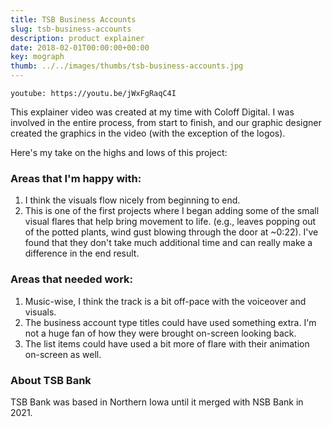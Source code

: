 ```yaml
---
title: TSB Business Accounts
slug: tsb-business-accounts
description: product explainer
date: 2018-02-01T00:00:00+00:00
key: mograph
thumb: ../../images/thumbs/tsb-business-accounts.jpg
---
```


`youtube: https://youtu.be/jWxFgRaqC4I`

This explainer video was created at my time with Coloff Digital. I was involved in the entire process, from start to finish, and our graphic designer created the graphics in the video (with the exception of the logos).

Here's my take on the highs and lows of this project:

### Areas that I'm happy with:
1. I think the visuals flow nicely from beginning to end.
2. This is one of the first projects where I began adding some of the small visual flares that help bring movement to life. (e.g., leaves popping out of the potted plants, wind gust blowing through the door at ~0:22). I've found that they don't take much additional time and can really make a difference in the end result.

### Areas that needed work:
1. Music-wise, I think the track is a bit off-pace with the voiceover and visuals.
2. The business account type titles could have used something extra. I'm not a huge fan of how they were brought on-screen looking back.
3. The list items could have used a bit more of flare with their animation on-screen as well.

### About TSB Bank

TSB Bank was based in Northern Iowa until it merged with NSB Bank in 2021.